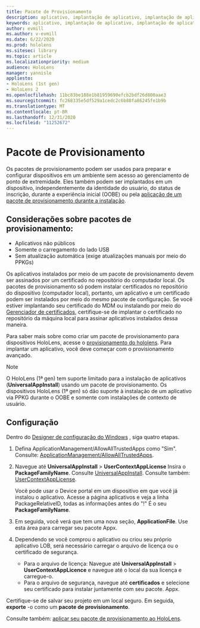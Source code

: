 ```yaml
---
title: Pacote de Provisionamento
description: aplicativo, implantação de aplicativo, implantação de aplicativo empresarial, provisionamento
keywords: aplicativo, implantação de aplicativo, implantação de aplicativo empresarial, provisionamento
author: evmill
ms.author: v-evmill
ms.date: 6/22/2020
ms.prod: hololens
ms.sitesec: library
ms.topic: article
ms.localizationpriority: medium
audience: HoloLens
manager: yannisle
appliesto:
- HoloLens (1st gen)
- HoloLens 2
ms.openlocfilehash: 11bc83be188e1b81959690efcb2bdf26d800aae3
ms.sourcegitcommit: fc268335e5df529a1cedc2c6b88fa86245fe1b9b
ms.translationtype: MT
ms.contentlocale: pt-BR
ms.lasthandoff: 12/31/2020
ms.locfileid: "11252672"
---
```

# Pacote de Provisionamento

Os pacotes de provisionamento podem ser usados para preparar e configurar dispositivos em um ambiente sem acesso ao gerenciamento de ponto de extremidade. Eles também podem ser implantados em um dispositivo, independentemente da identidade do usuário, do status de inscrição, durante a experiência inicial (OOBE) ou pela [aplicação de um pacote de provisionamento durante a instalação](https://docs.microsoft.com/hololens/hololens-provisioning##apply-a-provisioning-package-to-hololens-during-setup).

## Considerações sobre pacotes de provisionamento:

* Aplicativos não públicos
* Somente o carregamento do lado USB
* Sem atualização automática (exige atualizações manuais por meio do PPKGs)

Os aplicativos instalados por meio de um pacote de provisionamento devem ser assinados por um certificado no repositório do computador local. Os pacotes de provisionamento só podem instalar certificados no repositório do dispositivo (computador local), portanto, um aplicativo e um certificado podem ser instalados por meio do mesmo pacote de configuração. Se você estiver implantando seu certificado do MDM ou instalando por meio do [Gerenciador de certificados](certificate-manager.md), certifique-se de implantar o certificado no repositório da máquina local para assinar aplicativos instalados dessa maneira.

Para saber mais sobre como criar um pacote de provisionamento para dispositivos HoloLens, acesse o [provisionamento do hololens](https://docs.microsoft.com/hololens/hololens-provisioning). Para implantar um aplicativo, você deve começar com o provisionamento avançado.

> [!NOTE]
> O HoloLens (1ª gen) tem suporte limitado para a instalação de aplicativos (**UniversalAppInstall**) usando um pacote de provisionamento. Os dispositivos HoloLens (1ª gen) só dão suporte à instalação de um aplicativo via PPKG durante o OOBE e somente com instalações de contexto de usuário.

## Configuração

Dentro do [Designer de configuração do Windows](https://www.microsoft.com/store/productId/9NBLGGH4TX22) , siga quatro etapas.

1. Defina ApplicationManagement/AllowAllTrustedApps como "Sim". Consulte: [ApplicationManagement/AllowAllTrustedApps](https://docs.microsoft.com/windows/client-management/mdm/policy-csp-applicationmanagement#applicationmanagement-allowalltrustedapps).

2. Navegue até **UniversalAppInstall**  >  **UserContextAppLicense** Insira o **PackageFamilyName**. Consulte [UniversalAppInstall](https://docs.microsoft.com/windows/configuration/wcd/wcd-universalappinstall). Consulte também: [UserContextAppLicense](https://docs.microsoft.com/windows/configuration/wcd/wcd-universalappinstall#usercontextapplicense).

   Você pode usar o Device portal em um dispositivo em que você já instalou o aplicativo. Acesse a página aplicativos e veja a linha PackageRelativeID, todas as informações antes do "!" É o seu **PackageFamilyName**.

3. Em seguida, você verá que tem uma nova seção, **ApplicationFile**. Use esta área para carregar seu pacote Appx.

4. Dependendo se você comprou o aplicativo ou criou seu próprio aplicativo LOB, será necessário carregar o arquivo de licença ou o certificado de segurança.

    - Para o arquivo de licença: Navegue até **UniversalAppInstall**  >  **UserContextAppLicence** e navegue até o local da sua licença e carregue-o.
    - Para o arquivo de segurança, navegue até **certificados** e selecione seu certificado para instalar juntamente com seu pacote. Appx.

Certifique-se de salvar seu projeto em um local seguro. Em seguida, **exporte** -o como um **pacote de provisionamento**.  

Consulte também: [aplicar seu pacote de provisionamento ao HoloLens](https://docs.microsoft.com/hololens/hololens-provisioning#apply-a-provisioning-package-to-hololens-during-setup).
